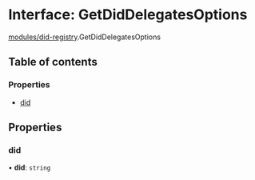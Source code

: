 # Interface: GetDidDelegatesOptions

[modules/did-registry](../modules/modules_did_registry.md).GetDidDelegatesOptions

## Table of contents

### Properties

- [did](modules_did_registry.GetDidDelegatesOptions.md#did)

## Properties

### did

• **did**: `string`
